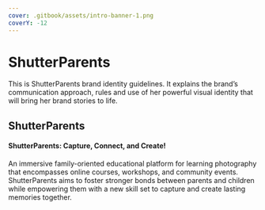 ```yaml
---
cover: .gitbook/assets/intro-banner-1.png
coverY: -12
---
```


# ShutterParents

This is ShutterParents brand identity guidelines. It explains the brand’s communication approach, rules and use of her powerful visual identity that will bring her brand stories to life.

## ShutterParents

#### ShutterParents: Capture, Connect, and Create!

An immersive family-oriented educational platform for learning photography that encompasses online courses, workshops, and community events. ShutterParents aims to foster stronger bonds between parents and children while empowering them with a new skill set to capture and create lasting memories together.

####
